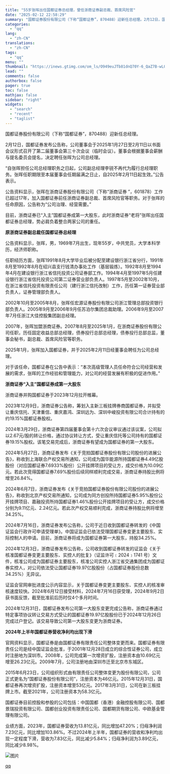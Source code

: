 ```yaml
---
title: "55岁张晖出任国都证券总经理，曾任浙商证券副总裁、首席风险官"
date: "2025-02-12 22:58:29"
summary: "国都证券股份有限公司（下称“国都证券”，870488）迎新任总经理。2月12日，国都证券发布公告称，..."
categories:
  - "qq"
lang:
  - "zh-CN"
translations:
  - "zh-CN"
tags:
  - "qq"
menu: ""
thumbnail: "https://inews.gtimg.com/om_ls/O949euJTb81dnQ70Y-6_QaZ7B-wLOtFaxh9lhQFUVk8E8AA_640360/0"
lead: ""
comments: false
authorbox: false
pager: true
toc: false
mathjax: false
sidebar: "right"
widgets:
  - "search"
  - "recent"
  - "taglist"
---
```


国都证券股份有限公司（下称“国都证券”，870488）迎新任总经理。

2月12日，国都证券发布公告称，公司董事会于2025年1月27日至2月11日以书面会议形式召开了第二届董事会第三十次会议（临时会议）。董事会根据董事会薪酬与提名委员会提名，决定聘任张晖为公司总经理。

“自张晖担任公司总经理职务之日起，公司副总经理李锐不再代为履行总经理职务。张晖任职期限至本届董事会任期届满之日止，自2025年2月11日起生效。”公告表示。

公告资料显示，张晖在浙商证券股份有限公司（下称“浙商证券 ”，601878）工作已超过17年，加入国都证券前任浙商证券副总裁、首席风险官等职务。对于张晖的任命原因，公告称为“公司治理、经营需要。”

目前，浙商证券已“入主”国都证券成第一大股东，此时浙商证券“老将”张晖出任国都证券总经理，势必肩负着整合两家公司的重任。

**原浙商证券副总裁任国都证券总经理**

公告资料显示，张晖，男，1969年7月出生，现年55岁，中共党员，大学本科学历，经济师职称。

任职经历方面，张晖1991年8月大学毕业后被分配至建设银行浙江省分行，1991年8月至1992年8月在绍兴县支行钱清办事处工作（基层锻炼）。1992年8月至1994年4月在建设银行浙江省信托投资公司证券部工作。1994年4月至1997年5月任建设银行浙江省信托投资公司第二证券营业部负责人。1997年5月至2002年10月，在浙江省信托投资有限责任公司（建行浙江信托改制）工作，历任第一证券营业部负责人，证券管理部负责人。

2002年10月至2005年8月，张晖任宏源证券股份有限公司浙江管理总部投资银行部负责人。2005年9月至2006年9月任苏泊尔集团总裁助理。2006年9月至2007年7月任浙江大佳控股集团副总经理。

2007年，张晖加盟浙商证券。2007年8月至2025年1月，在浙商证券股份有限公司任职，历任固定收益总部总经理，债券投行总部总经理，债券投行总部总监，董事会秘书，副总裁、首席风险官等职务。

2025年1月，张晖加入国都证券，并于2025年2月11日经董事会聘任为公司总经理。

对于该任命，国都证券在公告中表示：“本次高级管理人员任命符合公司经营和发展的需求，张晖的工作经验和管理能力，对公司的经营发展有积极的促进作用。”

**浙商证券“入主”国都证券成第一大股东**

浙商证券并购国都证券于2023年12月拉开帷幕。

2023年12月9日，浙商证券公告称，筹划入主新三板挂牌券商国都证券，并拟受让重庆信托、天津重信、重庆嘉鸿、深圳远为、深圳中峻投资有限公司合计持有的约19.15%国都证券股权。

2024年3月29日，浙商证券第四届董事会第十六次会议审议通过该议案，公司拟以2.67元/股的转让价格，通过协议转让方式，受让重庆信托等公司持有的国都证券19.15%股权。该笔交易完成后，浙商证券有望成为国都证券的第一大股东。

2024年5月27日，浙商证券发布《关于竞拍国都证券股份有限公司股份的进展公告》，称收到上海联合产权交易所通知，公司成为国华能源所持国都证券4.49亿股股份（对应国都证券7.6933%股份）公开挂牌项目的受让方，成交价格为10.09亿元。若此次竞得国都证券7.69%股份后续同样顺利完成交易，浙商证券持股比例将增至26.84%。

2024年6月7日，浙商证券发布《关于竞拍国都证券股份有限公司股份的进展公告》，称收到北京产权交易所通知，公司成为同方创投所持国都证券5.95%股份公开挂牌项目、嘉融投资所持国都证券1.46%股份公开挂牌项目的受让方，成交价格分别为9.11亿元、2.24亿元。若此次产权交易顺利完成，浙商证券持股比例将增至34.25%。

2024年7月16日，浙商证券发布公告称，公司于近日收到国都证券转发的《中国证监会行政许可申请受理单》。中国证监会已依法受理国都证券变更主要股东、实际控制人的申请。目前，浙商证券将成为国都证券第一大股东，持股34.25%。

2024年12月3日，浙商证券发布公告称，公司收到国都证券转发的证监会《关于核准国都证券变更主要股东、实控人的批复》（证监许可﹝2024﹞1741 号）文件，核准公司成为国都证券主要股东，核准公司实控人浙江省交通集团成为国都证券实控人，对公司依法受让国都证券19.97亿股股份（占国都证券股份总数34.25%）无异议。

证监会官网审批进度公示内容显示，关于国都证券变更主要股东、实控人的核准审核速度较快。2024年6月12日接受材料，2024年7月16日获受理，2024年9月2日获书面反馈，截至批准前后历时仅4个多月时间。

2024年12月31日，国都证券发布公司第一大股东变更完成公告称，浙商证券通过特定事项协议转让交易方式受让的国都证券19.97亿股股份已于2024年12月26日完成过户登记。该交易导致公司第一大股东变更为浙商证券。

**2024年上半年国都证券营收净利均出现下滑**

官网资料显示，国都证券是由国都证券有限责任公司整体变更而来。国都证券有限责任公司是经中国证监会批准，于2001年12月28日成立的综合性证券公司，成立时注册地为深圳市。2008年，公司完成第一次增资扩股，注册资本由10.69亿元增至26.23亿元。2009年7月，公司注册地由深圳市迁至北京市东城区。

2015年6月23日，公司组织形式由有限责任公司整体变更为股份有限公司，公司正式更名为“国都证券股份有限公司”，注册资本为46亿元。2015年12月31日，国都证券再次增资扩股，注册资本增至53亿元。2017年3月31日，公司在新三板挂牌上市。截至2021年，公司注册资本为58.3亿元。

国都证券目前控股和参股的公司包括：中国国都（香港）金融控股有限公司、国都景瑞投资有限公司、国都创业投资有限责任公司、国都期货有限公司、中欧基金管理有限公司。

业绩方面，2023年，国都证券营收为13.81亿元，同比增加47.20%；归母净利润7.23亿元，同比增加103.86%。不过2024年上半年，国都证券的营收和净利均出现一定程度下滑，营收为7.83亿元，同比减少5.84%；归母净利润为3.89亿元，同比减少8.98%。

![图片](https://inews.gtimg.com/om_bt/OSfu0N25Ya8VAHc7YIvGhoSQyEH3AfbZDLMZRcjW9EUPsAA/641)

[qq](https://new.qq.com/rain/a/20250212A09KAN00)
